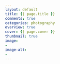 ```yaml
---
layout: default
title: {{ page.title }}
comments: true
categories: photography
overview: true
cover: {{ page.cover }}
thumbnail: true
image:
- 
image-alt:
- 
---
```

